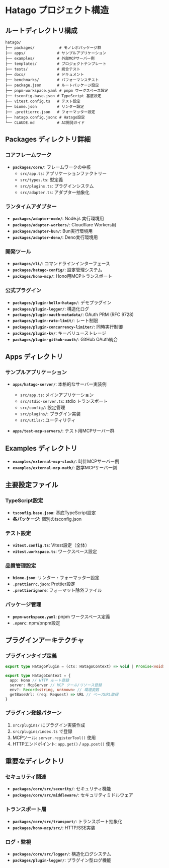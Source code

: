 # Hatago プロジェクト構造

## ルートディレクトリ構成

```
hatago/
├── packages/           # モノレポパッケージ群
├── apps/              # サンプルアプリケーション
├── examples/          # 外部MCPサーバー例
├── templates/         # プロジェクトテンプレート
├── tests/             # 統合テスト
├── docs/              # ドキュメント
├── benchmarks/        # パフォーマンステスト
├── package.json       # ルートパッケージ設定
├── pnpm-workspace.yaml # pnpm ワークスペース設定
├── tsconfig.base.json # TypeScript 基底設定
├── vitest.config.ts   # テスト設定
├── biome.json         # リンター設定
├── .prettierrc.json   # フォーマッター設定
├── hatago.config.jsonc # Hatago設定
└── CLAUDE.md          # AI開発ガイド
```

## Packages ディレクトリ詳細

### コアフレームワーク

- **`packages/core/`**: フレームワークの中核
  - `src/app.ts`: アプリケーションファクトリー
  - `src/types.ts`: 型定義
  - `src/plugins.ts`: プラグインシステム
  - `src/adapter.ts`: アダプター抽象化

### ランタイムアダプター

- **`packages/adapter-node/`**: Node.js 実行環境用
- **`packages/adapter-workers/`**: Cloudflare Workers用
- **`packages/adapter-bun/`**: Bun実行環境用
- **`packages/adapter-deno/`**: Deno実行環境用

### 開発ツール

- **`packages/cli/`**: コマンドラインインターフェース
- **`packages/hatago-config/`**: 設定管理システム
- **`packages/hono-mcp/`**: Hono用MCPトランスポート

### 公式プラグイン

- **`packages/plugin-hello-hatago/`**: デモプラグイン
- **`packages/plugin-logger/`**: 構造化ログ
- **`packages/plugin-oauth-metadata/`**: OAuth PRM (RFC 9728)
- **`packages/plugin-rate-limit/`**: レート制限
- **`packages/plugin-concurrency-limiter/`**: 同時実行制御
- **`packages/plugin-kv/`**: キーバリューストレージ
- **`packages/plugin-github-oauth/`**: GitHub OAuth統合

## Apps ディレクトリ

### サンプルアプリケーション

- **`apps/hatago-server/`**: 本格的なサーバー実装例
  - `src/app.ts`: メインアプリケーション
  - `src/stdio-server.ts`: stdio トランスポート
  - `src/config/`: 設定管理
  - `src/plugins/`: プラグイン実装
  - `src/utils/`: ユーティリティ

- **`apps/test-mcp-servers/`**: テスト用MCPサーバー群

## Examples ディレクトリ

- **`examples/external-mcp-clock/`**: 時計MCPサーバー例
- **`examples/external-mcp-math/`**: 数学MCPサーバー例

## 主要設定ファイル

### TypeScript設定

- **`tsconfig.base.json`**: 基底TypeScript設定
- **各パッケージ**: 個別のtsconfig.json

### テスト設定

- **`vitest.config.ts`**: Vitest設定（全体）
- **`vitest.workspace.ts`**: ワークスペース設定

### 品質管理設定

- **`biome.json`**: リンター・フォーマッター設定
- **`.prettierrc.json`**: Prettier設定
- **`.prettierignore`**: フォーマット除外ファイル

### パッケージ管理

- **`pnpm-workspace.yaml`**: pnpm ワークスペース定義
- **`.npmrc`**: npm/pnpm設定

## プラグインアーキテクチャ

### プラグインタイプ定義

```typescript
export type HatagoPlugin = (ctx: HatagoContext) => void | Promise<void>

export type HatagoContext = {
  app: Hono // HTTP ルート登録
  server: McpServer // MCP ツール/リソース登録
  env?: Record<string, unknown> // 環境変数
  getBaseUrl: (req: Request) => URL // ベースURL取得
}
```

### プラグイン登録パターン

1. `src/plugins/` にプラグイン実装作成
2. `src/plugins/index.ts` で登録
3. MCPツール: `server.registerTool()` 使用
4. HTTPエンドポイント: `app.get()` / `app.post()` 使用

## 重要なディレクトリ

### セキュリティ関連

- **`packages/core/src/security/`**: セキュリティ機能
- **`packages/core/src/middleware/`**: セキュリティミドルウェア

### トランスポート層

- **`packages/core/src/transport/`**: トランスポート抽象化
- **`packages/hono-mcp/src/`**: HTTP/SSE実装

### ログ・監視

- **`packages/core/src/logger/`**: 構造化ログシステム
- **`packages/plugin-logger/`**: プラグイン型ログ機能
